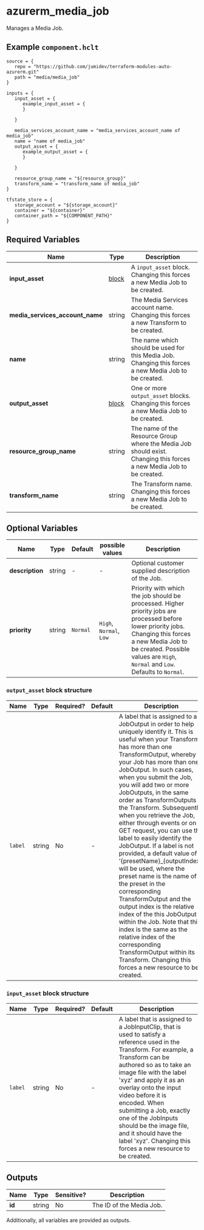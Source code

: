 # azurerm_media_job

Manages a Media Job.

## Example `component.hclt`

```hcl
source = {
   repo = "https://github.com/jumidev/terraform-modules-auto-azurerm.git" 
   path = "media/media_job" 
}

inputs = {
   input_asset = {
      example_input_asset = {
      }
  
   }
 
   media_services_account_name = "media_services_account_name of media_job" 
   name = "name of media_job" 
   output_asset = {
      example_output_asset = {
      }
  
   }
 
   resource_group_name = "${resource_group}" 
   transform_name = "transform_name of media_job" 
}

tfstate_store = {
   storage_account = "${storage_account}" 
   container = "${container}" 
   container_path = "${COMPONENT_PATH}" 
}

```

## Required Variables

| Name | Type |  Description |
| ---- | --------- |  ----------- |
| **input_asset** | [block](#input_asset-block-structure) |  A `input_asset` block. Changing this forces a new Media Job to be created. | 
| **media_services_account_name** | string |  The Media Services account name. Changing this forces a new Transform to be created. | 
| **name** | string |  The name which should be used for this Media Job. Changing this forces a new Media Job to be created. | 
| **output_asset** | [block](#output_asset-block-structure) |  One or more `output_asset` blocks. Changing this forces a new Media Job to be created. | 
| **resource_group_name** | string |  The name of the Resource Group where the Media Job should exist. Changing this forces a new Media Job to be created. | 
| **transform_name** | string |  The Transform name. Changing this forces a new Media Job to be created. | 

## Optional Variables

| Name | Type |  Default  |  possible values |  Description |
| ---- | --------- |  ----------- | ----------- | ----------- |
| **description** | string |  -  |  -  |  Optional customer supplied description of the Job. | 
| **priority** | string |  `Normal`  |  `High`, `Normal`, `Low`  |  Priority with which the job should be processed. Higher priority jobs are processed before lower priority jobs. Changing this forces a new Media Job to be created. Possible values are `High`, `Normal` and `Low`. Defaults to `Normal`. | 

### `output_asset` block structure

| Name | Type | Required? | Default | Description |
| ---- | ---- | --------- | ------- | ----------- |
| `label` | string | No | - | A label that is assigned to a JobOutput in order to help uniquely identify it. This is useful when your Transform has more than one TransformOutput, whereby your Job has more than one JobOutput. In such cases, when you submit the Job, you will add two or more JobOutputs, in the same order as TransformOutputs in the Transform. Subsequently, when you retrieve the Job, either through events or on a GET request, you can use the label to easily identify the JobOutput. If a label is not provided, a default value of '{presetName}_{outputIndex}' will be used, where the preset name is the name of the preset in the corresponding TransformOutput and the output index is the relative index of the this JobOutput within the Job. Note that this index is the same as the relative index of the corresponding TransformOutput within its Transform. Changing this forces a new resource to be created. |

### `input_asset` block structure

| Name | Type | Required? | Default | Description |
| ---- | ---- | --------- | ------- | ----------- |
| `label` | string | No | - | A label that is assigned to a JobInputClip, that is used to satisfy a reference used in the Transform. For example, a Transform can be authored so as to take an image file with the label 'xyz' and apply it as an overlay onto the input video before it is encoded. When submitting a Job, exactly one of the JobInputs should be the image file, and it should have the label 'xyz'. Changing this forces a new resource to be created. |



## Outputs

| Name | Type | Sensitive? | Description |
| ---- | ---- | --------- | --------- |
| **id** | string | No  | The ID of the Media Job. | 

Additionally, all variables are provided as outputs.
